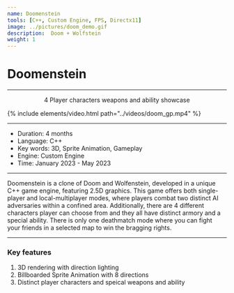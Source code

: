 ```yaml
---
name: Doomenstein
tools: [C++, Custom Engine, FPS, Directx11]
image: ../pictures/doom_demo.gif
description:  Doom + Wolfstein
weight: 1
---
```


# Doomenstein

***

<div style="text-align: center;">
    4 Player characters weapons and ability showcase
</div>

{% include elements/video.html path="../videos/doom_gp.mp4" %}

***

- Duration:             4 months
- Language:             C++
- Key words:            3D, Sprite Animation, Gameplay
- Engine:               Custom Engine
- Time:                 January 2023 - May 2023

***

Doomenstein is a clone of Doom and Wolfenstein, developed in a unique C++ game engine, featuring 2.5D graphics. This game offers both single-player and local-multiplayer modes, where players combat two distinct AI adversaries within a confined area. Additionally, there are 4 different characters player can choose from and they all have distinct armory and a special ability. There is only one deathmatch mode where you can fight your friends in a selected map to win the bragging rights.

***

### Key features

1. 3D rendering with direction lighting
2. Billboarded Sprite Animation with 8 directions
3. Distinct player characters and speical weapons and ability
